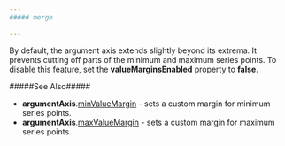 ```yaml
---
##### merge

---
```

By default, the argument axis extends slightly beyond its extrema. It prevents cutting off parts of the minimum and maximum series points. To disable this feature, set the **valueMarginsEnabled** property to **false**.

#####See Also#####
- **argumentAxis**.[minValueMargin](/api-reference/20%20Data%20Visualization%20Widgets/dxChart/1%20Configuration/commonAxisSettings/minValueMargin.md '/Documentation/ApiReference/UI_Components/dxChart/Configuration/argumentAxis/#minValueMargin') - sets a custom margin for minimum series points.
- **argumentAxis**.[maxValueMargin](/api-reference/20%20Data%20Visualization%20Widgets/dxChart/1%20Configuration/commonAxisSettings/maxValueMargin.md '/Documentation/ApiReference/UI_Components/dxChart/Configuration/argumentAxis/#maxValueMargin') - sets a custom margin for maximum series points.